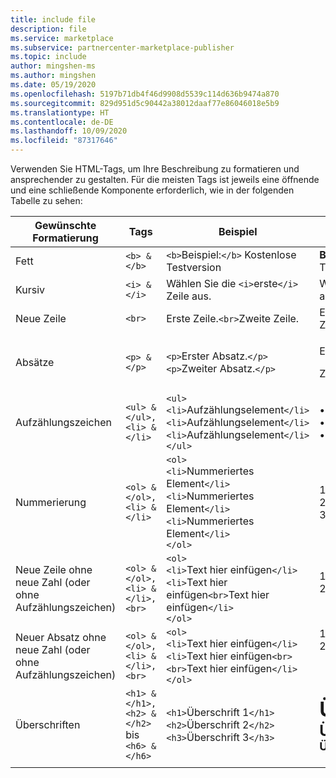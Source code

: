 ```yaml
---
title: include file
description: file
ms.service: marketplace
ms.subservice: partnercenter-marketplace-publisher
ms.topic: include
author: mingshen-ms
ms.author: mingshen
ms.date: 05/19/2020
ms.openlocfilehash: 5197b71db4f46d9908d5539c114d636b9474a870
ms.sourcegitcommit: 829d951d5c90442a38012daaf77e86046018e5b9
ms.translationtype: HT
ms.contentlocale: de-DE
ms.lasthandoff: 10/09/2020
ms.locfileid: "87317646"
---
```

Verwenden Sie HTML-Tags, um Ihre Beschreibung zu formatieren und ansprechender zu gestalten. Für die meisten Tags ist jeweils eine öffnende und eine schließende Komponente erforderlich, wie in der folgenden Tabelle zu sehen:

|   Gewünschte Formatierung  |  Tags  |  Beispiel  |  Ergebnis   |
| --- | --- | --- | --- |
|   Fett  |  `<b> & </b>`  |  `<b>`Beispiel:`</b>` Kostenlose Testversion  |  **Beispiel:** Kostenlose Testversion   |
|   Kursiv  |  `<i> & </i>`  |  Wählen Sie die `<i>`erste`</i>` Zeile aus.  |  Wählen Sie die *erste* Zeile aus.   |
|   Neue Zeile  |  `<br>`  |  Erste Zeile.`<br>`Zweite Zeile.  |  Erste Zeile.<br>Zweite Zeile.  |
|  Absätze  |  `<p> & </p>`  |  `<p>`Erster Absatz.`</p>`<br>`<p>`Zweiter Absatz.`</p>`   |   <p>Erster Absatz.</p><p>Zweiter Absatz.</p>   |
|   Aufzählungszeichen  |  `<ul> & </ul>, <li> & </li>`  |  `<ul>`<br>`<li>`Aufzählungselement`</li>`<br>`<li>`Aufzählungselement`</li>`<br>`<li>`Aufzählungselement`</li>`<br>`</ul>`  |  • Aufzählungselement<br>• Aufzählungselement<br>• Aufzählungselement   |
|   Nummerierung  |  `<ol> & </ol>, <li> & </li>`  |  `<ol>`<br>`<li>`Nummeriertes Element`</li>`<br>`<li>`Nummeriertes Element`</li>`<br>`<li>`Nummeriertes Element`</li>`<br>`</ol>`   |   1. Nummeriertes Element<br>2. Nummeriertes Element<br>3. Nummeriertes Element   |
|   Neue Zeile ohne neue Zahl (oder ohne Aufzählungszeichen)  |  `<ol> & </ol>, <li> & </li>, <br>`  |  `<ol>`<br>`<li>`Text hier einfügen`</li>`<br>`<li>`Text hier einfügen`<br>`Text hier einfügen`</li>`<br>`</ol>`  |  1. Text hier einfügen<br>2. Text hier einfügen<br>&nbsp;&nbsp;&nbsp;&nbsp;Text hier einfügen   |
|   Neuer Absatz ohne neue Zahl (oder ohne Aufzählungszeichen)  |  `<ol> & </ol>, <li> & </li>, <br>`  |  `<ol>`<br>`<li>`Text hier einfügen`</li>`<br>`<li>`Text hier einfügen`<br><br>`Text hier einfügen`</li>`<br>`</ol>`  |  1. Text hier einfügen<br>2. Text hier einfügen<p>&nbsp;&nbsp;&nbsp;&nbsp;Text hier einfügen   |
|   Überschriften  |  `<h1> & </h1>, <h2> & </h2>` bis `<h6> & </h6>`  |  `<h1>`Überschrift 1`</h1>`<br>`<h2>`Überschrift 2`</h2>`<br>`<h3>`Überschrift 3`</h3>`  |  **<font size="+3">Überschrift 1</font>**<br>**<font size="+2">Überschrift 2</font>**<br>**<font size="+1">Überschrift 3</font>**  |
| | | |
